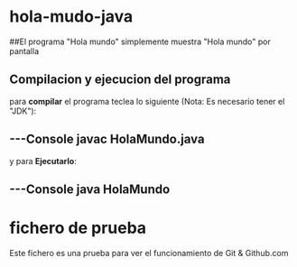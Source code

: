 # hola-mudo-java

##El programa "Hola mundo" simplemente muestra "Hola mundo" por pantalla

## Compilacion y ejecucion del programa

para **compilar** el programa teclea lo siguiente (Nota: Es necesario 
tener el "JDK"):

---Console
javac HolaMundo.java
--- 

y para **Ejecutarlo**:

---Console
java HolaMundo
---

# fichero de prueba
Este fichero es una prueba para ver el funcionamiento de Git & 
Github.com


